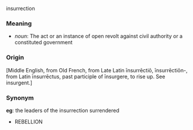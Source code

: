 insurrection
### Meaning
+ _noun_: The act or an instance of open revolt against civil authority or a constituted government

### Origin

[Middle English, from Old French, from Late Latin īnsurrēctiō, īnsurrēctiōn-, from Latin īnsurrēctus, past participle of īnsurgere, to rise up. See insurgent.]

### Synonym

__eg__: the leaders of the insurrection surrendered

+ REBELLION


